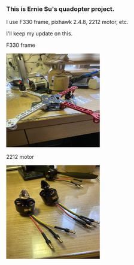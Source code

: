 ### This is Ernie Su's quadopter project.

I use F330 frame, pixhawk 2.4.8, 2212 motor, etc.

I'll keep my update on this. 

F330 frame

<img src ="https://github.com/Ernie-Su/Quadcopter_F330/blob/master/Image/frame_1.JPG" width="250" height="250">

2212 motor

<img src ="https://github.com/Ernie-Su/Quadcopter_F330/blob/master/Image/2212_motor_1.JPG" width="250" height="250">

